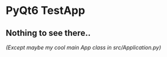# PyQt6 TestApp
## Nothing to see there..
*(Except maybe my cool main App class in src/Application.py)*